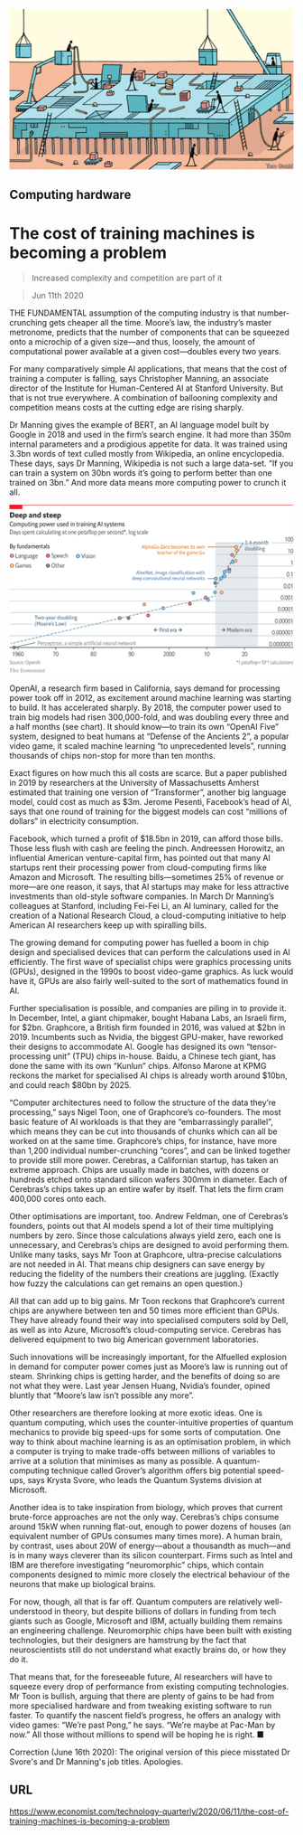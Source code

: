 ![](./images/20200613_TQD004_0.jpg)

## Computing hardware

# The cost of training machines is becoming a problem

> Increased complexity and competition are part of it

> Jun 11th 2020

THE FUNDAMENTAL assumption of the computing industry is that number-crunching gets cheaper all the time. Moore’s law, the industry’s master metronome, predicts that the number of components that can be squeezed onto a microchip of a given size—and thus, loosely, the amount of computational power available at a given cost—doubles every two years.

For many comparatively simple AI applications, that means that the cost of training a computer is falling, says Christopher Manning, an associate director of the Institute for Human-Centered AI at Stanford University. But that is not true everywhere. A combination of ballooning complexity and competition means costs at the cutting edge are rising sharply.

Dr Manning gives the example of BERT, an AI language model built by Google in 2018 and used in the firm’s search engine. It had more than 350m internal parameters and a prodigious appetite for data. It was trained using 3.3bn words of text culled mostly from Wikipedia, an online encyclopedia. These days, says Dr Manning, Wikipedia is not such a large data-set. “If you can train a system on 30bn words it’s going to perform better than one trained on 3bn.” And more data means more computing power to crunch it all.

![](./images/20200613_TQC666.png)

OpenAI, a research firm based in California, says demand for processing power took off in 2012, as excitement around machine learning was starting to build. It has accelerated sharply. By 2018, the computer power used to train big models had risen 300,000-fold, and was doubling every three and a half months (see chart). It should know—to train its own “OpenAI Five” system, designed to beat humans at “Defense of the Ancients 2”, a popular video game, it scaled machine learning “to unprecedented levels”, running thousands of chips non-stop for more than ten months.

Exact figures on how much this all costs are scarce. But a paper published in 2019 by researchers at the University of Massachusetts Amherst estimated that training one version of “Transformer”, another big language model, could cost as much as $3m. Jerome Pesenti, Facebook’s head of AI, says that one round of training for the biggest models can cost “millions of dollars” in electricity consumption.

Facebook, which turned a profit of $18.5bn in 2019, can afford those bills. Those less flush with cash are feeling the pinch. Andreessen Horowitz, an influential American venture-capital firm, has pointed out that many AI startups rent their processing power from cloud-computing firms like Amazon and Microsoft. The resulting bills—sometimes 25% of revenue or more—are one reason, it says, that AI startups may make for less attractive investments than old-style software companies. In March Dr Manning’s colleagues at Stanford, including Fei-Fei Li, an AI luminary, called for the creation of a National Research Cloud, a cloud-computing initiative to help American AI researchers keep up with spiralling bills.

The growing demand for computing power has fuelled a boom in chip design and specialised devices that can perform the calculations used in AI efficiently. The first wave of specialist chips were graphics processing units (GPUs), designed in the 1990s to boost video-game graphics. As luck would have it, GPUs are also fairly well-suited to the sort of mathematics found in AI.

Further specialisation is possible, and companies are piling in to provide it. In December, Intel, a giant chipmaker, bought Habana Labs, an Israeli firm, for $2bn. Graphcore, a British firm founded in 2016, was valued at $2bn in 2019. Incumbents such as Nvidia, the biggest GPU-maker, have reworked their designs to accommodate AI. Google has designed its own “tensor-processing unit” (TPU) chips in-house. Baidu, a Chinese tech giant, has done the same with its own “Kunlun” chips. Alfonso Marone at KPMG reckons the market for specialised AI chips is already worth around $10bn, and could reach $80bn by 2025.

“Computer architectures need to follow the structure of the data they’re processing,” says Nigel Toon, one of Graphcore’s co-founders. The most basic feature of AI workloads is that they are “embarrassingly parallel”, which means they can be cut into thousands of chunks which can all be worked on at the same time. Graphcore’s chips, for instance, have more than 1,200 individual number-crunching “cores”, and can be linked together to provide still more power. Cerebras, a Californian startup, has taken an extreme approach. Chips are usually made in batches, with dozens or hundreds etched onto standard silicon wafers 300mm in diameter. Each of Cerebras’s chips takes up an entire wafer by itself. That lets the firm cram 400,000 cores onto each.

Other optimisations are important, too. Andrew Feldman, one of Cerebras’s founders, points out that AI models spend a lot of their time multiplying numbers by zero. Since those calculations always yield zero, each one is unnecessary, and Cerebras’s chips are designed to avoid performing them. Unlike many tasks, says Mr Toon at Graphcore, ultra-precise calculations are not needed in AI. That means chip designers can save energy by reducing the fidelity of the numbers their creations are juggling. (Exactly how fuzzy the calculations can get remains an open question.)

All that can add up to big gains. Mr Toon reckons that Graphcore’s current chips are anywhere between ten and 50 times more efficient than GPUs. They have already found their way into specialised computers sold by Dell, as well as into Azure, Microsoft’s cloud-computing service. Cerebras has delivered equipment to two big American government laboratories.

Such innovations will be increasingly important, for the AIfuelled explosion in demand for computer power comes just as Moore’s law is running out of steam. Shrinking chips is getting harder, and the benefits of doing so are not what they were. Last year Jensen Huang, Nvidia’s founder, opined bluntly that “Moore’s law isn’t possible any more”.

Other researchers are therefore looking at more exotic ideas. One is quantum computing, which uses the counter-intuitive properties of quantum mechanics to provide big speed-ups for some sorts of computation. One way to think about machine learning is as an optimisation problem, in which a computer is trying to make trade-offs between millions of variables to arrive at a solution that minimises as many as possible. A quantum-computing technique called Grover’s algorithm offers big potential speed-ups, says Krysta Svore, who leads the Quantum Systems division at Microsoft.

Another idea is to take inspiration from biology, which proves that current brute-force approaches are not the only way. Cerebras’s chips consume around 15kW when running flat-out, enough to power dozens of houses (an equivalent number of GPUs consumes many times more). A human brain, by contrast, uses about 20W of energy—about a thousandth as much—and is in many ways cleverer than its silicon counterpart. Firms such as Intel and IBM are therefore investigating “neuromorphic” chips, which contain components designed to mimic more closely the electrical behaviour of the neurons that make up biological brains.

For now, though, all that is far off. Quantum computers are relatively well-understood in theory, but despite billions of dollars in funding from tech giants such as Google, Microsoft and IBM, actually building them remains an engineering challenge. Neuromorphic chips have been built with existing technologies, but their designers are hamstrung by the fact that neuroscientists still do not understand what exactly brains do, or how they do it.

That means that, for the foreseeable future, AI researchers will have to squeeze every drop of performance from existing computing technologies. Mr Toon is bullish, arguing that there are plenty of gains to be had from more specialised hardware and from tweaking existing software to run faster. To quantify the nascent field’s progress, he offers an analogy with video games: “We’re past Pong,” he says. “We’re maybe at Pac-Man by now.” All those without millions to spend will be hoping he is right. ■

Correction (June 16th 2020): The original version of this piece misstated Dr Svore's and Dr Manning's job titles. Apologies. 

## URL

https://www.economist.com/technology-quarterly/2020/06/11/the-cost-of-training-machines-is-becoming-a-problem
